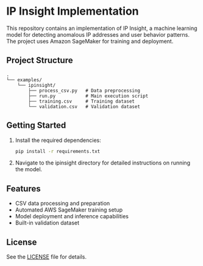 # IP Insight Implementation

This repository contains an implementation of IP Insight, a machine learning model for detecting anomalous IP addresses and user behavior patterns. The project uses Amazon SageMaker for training and deployment.

## Project Structure

```
.
└── examples/
    └── ipinsight/
        ├── process_csv.py   # Data preprocessing
        ├── run.py           # Main execution script
        ├── training.csv     # Training dataset
        └── validation.csv   # Validation dataset
```

## Getting Started

1. Install the required dependencies:
   ```bash
   pip install -r requirements.txt
   ```

2. Navigate to the ipinsight directory for detailed instructions on running the model.

## Features

- CSV data processing and preparation
- Automated AWS SageMaker training setup
- Model deployment and inference capabilities
- Built-in validation dataset

## License

See the [LICENSE](LICENSE) file for details.
